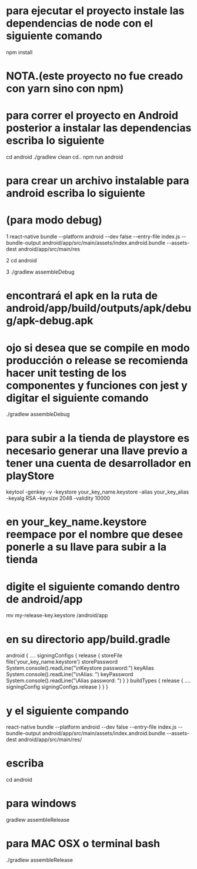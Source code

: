 # para ejecutar el proyecto instale las dependencias de node con el siguiente comando

npm install

# NOTA.(este proyecto no fue creado con yarn sino con npm)


# para correr el proyecto en Android posterior a instalar las dependencias escriba lo siguiente

cd android
./gradlew clean
cd..
npm run android

# para crear un archivo instalable para android escriba lo siguiente

# (para modo debug) 

1
react-native bundle --platform android --dev false --entry-file index.js --bundle-output android/app/src/main/assets/index.android.bundle --assets-dest android/app/src/main/res

2
cd android

3
./gradlew assembleDebug

# encontrará el apk en la ruta de android/app/build/outputs/apk/debug/apk-debug.apk

# ojo si desea que se compile en modo producción o release se recomienda hacer unit testing de los componentes y funciones con jest y digitar el siguiente comando

./gradlew assembleDebug

# para subir a la tienda de playstore es necesario generar una llave previo a tener una cuenta de desarrollador en playStore

keytool -genkey -v -keystore your_key_name.keystore -alias your_key_alias -keyalg RSA -keysize 2048 -validity 10000

# en your_key_name.keystore reempace por el nombre que desee ponerle a su llave para subir a la tienda

# digite el siguiente comando dentro de android/app

mv my-release-key.keystore /android/app

# en su directorio app/build.gradle

android {
....
  signingConfigs {
    release {
        storeFile file('your_key_name.keystore')
        storePassword System.console().readLine("\nKeystore password:")
        keyAlias System.console().readLine("\nAlias: ")
        keyPassword System.console().readLine("\Alias password: ")
    }
  }
  buildTypes {
    release {
      ....
      signingConfig signingConfigs.release
    }
  }
}

# y el siguiente compando

react-native bundle --platform android --dev false --entry-file index.js --bundle-output android/app/src/main/assets/index.android.bundle 
--assets-dest android/app/src/main/res/


# escriba

cd android
# para windows

gradlew assembleRelease

# para MAC OSX o terminal bash

./gradlew assembleRelease